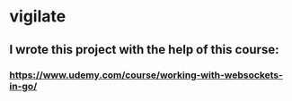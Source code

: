 # vigilate

## I wrote this project with the help of this course:
### https://www.udemy.com/course/working-with-websockets-in-go/
